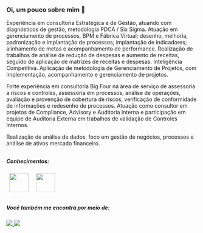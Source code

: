 ### Oi, um pouco sobre mim 👋
Experiência em consultoria Estratégica e de Gestão, atuando com diagnósticos de gestão, metodologia PDCA / Six Sigma. Atuação em gerenciamento de processos, BPM e Fábrica Virtual; desenho, melhoria, padronização e implantação de processos; implantação de indicadores; alinhamento de metas e acompanhamento de performance. Realização de trabalhos de análise de redução de despesas e aumento de receitas, seguido de aplicação de matrizes de receitas e despesas. Inteligência Competitiva. Aplicação de metodologia de Gerenciamento de Projetos, com implementação, acompanhamento e gerenciamento de projetos.

Forte experiência em consultoria Big Four na área de serviço de assessoria a riscos e controles, assessoria em processos, análise de operações, avaliação e provenção de cobertura de riscos, verificação de conformidade de informações e redesenho de processos. Atuação como consultor em projetos de Compliance, Advisory e Auditoria Interna e participação em equipe de Auditoria Externa em trabalhos de validação de Controles Internos.

Realização de análise de dados, foco em gestão de negócios, processos e análise de ativos mercado financeiro.  


##

##### Conhecimentos:
<div style="display: inline">
  &nbsp;&nbsp;<img width="50" height="50" src="https://www.tshirtgeek.com.br/wp-content/uploads/2021/09/com037-scaled.jpg" />&nbsp;&nbsp;
  &nbsp;&nbsp;<img width="50" height="50" src="https://cdn.jsdelivr.net/gh/devicons/devicon/icons/python/python-original-wordmark.svg" />&nbsp;&nbsp;
</div>                    

##

##### Você também me encontra por meio de:

<a href="https://www.linkedin.com/in/igor-abib-a2442622" title ="https://www.linkedin.com/in/igor-abib-a2442622">
  <img src="https://img.shields.io/badge/linkedin-%230077B5.svg?style=for-the-badge&logo=linkedin&logoColor=white" />
</a>
<a href="mailto:igorabib@gmail.com" title = "igorabib@gmail.com">
  <img src="https://img.shields.io/badge/Gmail-D14836?style=for-the-badge&logo=gmail&logoColor=white" />
</a>



  
<!--
**IgorAti/IgorAti** is a ✨ _special_ ✨ repository because its `README.md` (this file) appears on your GitHub profile.

Here are some ideas to get you started:

- 🔭 I’m currently working on ...
- 🌱 I’m currently learning ...
- 👯 I’m looking to collaborate on ...
- 🤔 I’m looking for help with ...
- 💬 Ask me about ...
- 📫 How to reach me: ...
- 😄 Pronouns: ...
- ⚡ Fun fact: ...
-->
